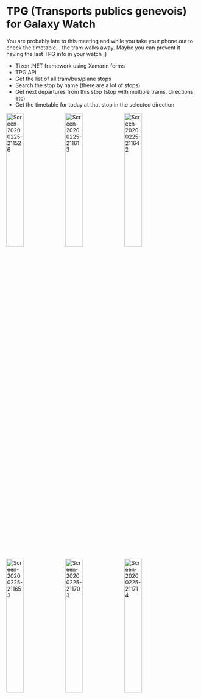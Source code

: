 # TPG (Transports publics genevois) for Galaxy Watch
You are probably late to this meeting and while you take your phone out to check the timetable... the tram walks away. Maybe you can prevent it having the last TPG info in your watch ;)

* Tizen .NET framework using Xamarin forms
* TPG API
* Get the list of all tram/bus/plane stops
* Search the stop by name (there are a lot of stops)
* Get next departures from this stop (stop with multiple trams, directions, etc)
* Get the timetable for today at that stop in the selected direction

<a href="https://imgbb.com/"><img src="https://i.ibb.co/HtpmbKn/Screen-20200225-211526.png" width="30%" alt="Screen-20200225-211526" border="0"></a>
<a href="https://imgbb.com/"><img src="https://i.ibb.co/dg9YbJV/Screen-20200225-211613.png" width="30%" alt="Screen-20200225-211613" border="0"></a>
<a href="https://imgbb.com/"><img src="https://i.ibb.co/mTNp2VW/Screen-20200225-211642.png" width="30%" alt="Screen-20200225-211642" border="0"></a>
<a href="https://imgbb.com/"><img src="https://i.ibb.co/tK47y9L/Screen-20200225-211653.png" width="30%" alt="Screen-20200225-211653" border="0"></a>
<a href="https://imgbb.com/"><img src="https://i.ibb.co/6tJRhTJ/Screen-20200225-211703.png" width="30%" alt="Screen-20200225-211703" border="0"></a>
<a href="https://imgbb.com/"><img src="https://i.ibb.co/kKtWBbf/Screen-20200225-211714.png" width="30%" alt="Screen-20200225-211714" border="0"></a>
